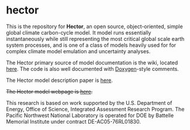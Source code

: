 hector
======

This is the repository for **Hector**, an open source, object-oriented, simple global climate carbon-cycle model. It model runs essentially instantaneously while still representing the most critical global scale earth system processes, and is one of a class of models heavily used for for complex climate model emulation and uncertainty analyses. 

The Hector primary source of model documentation is the wiki, located [here](https://github.com/JGCRI/hector/wiki). The code is also well documented with [Doxygen](http://doxygen.org)-style comments.

The Hector model description paper is [here](http://www.geosci-model-dev-discuss.net/7/7075/2014/gmdd-7-7075-2014.html).

~~The Hector model webpage is [here](http://jgcri.github.io/hector/).~~

This research is based on work supported by the U.S. Department of Energy, 
Office of Science, Integrated Assessment Research Program.  The Pacific 
Northwest National Laboratory is operated for DOE by Battelle Memorial Institute 
under contract DE-AC05-76RL01830.
